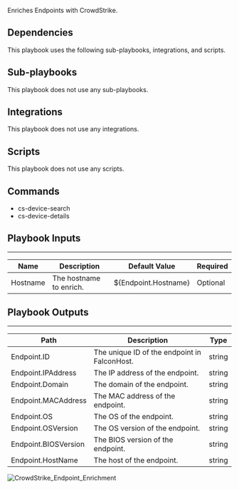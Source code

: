 Enriches Endpoints with CrowdStrike.

## Dependencies
This playbook uses the following sub-playbooks, integrations, and scripts.

## Sub-playbooks
This playbook does not use any sub-playbooks.

## Integrations
This playbook does not use any integrations.

## Scripts
This playbook does not use any scripts.

## Commands
* cs-device-search
* cs-device-details

## Playbook Inputs
---

| **Name** | **Description** | **Default Value** | **Required** |
| --- | --- | --- | --- |
| Hostname | The hostname to enrich. | ${Endpoint.Hostname} | Optional |

## Playbook Outputs
---

| **Path** | **Description** | **Type** |
| --- | --- | --- |
| Endpoint.ID | The unique ID of the endpoint in FalconHost. | string |
| Endpoint.IPAddress | The IP address of the endpoint. | string |
| Endpoint.Domain | The domain of the endpoint. | string |
| Endpoint.MACAddress | The MAC address of the endpoint. | string |
| Endpoint.OS | The OS of the endpoint. | string |
| Endpoint.OSVersion | The OS version of the endpoint. | string |
| Endpoint.BIOSVersion | The BIOS version of the endpoint. | string |
| Endpoint.HostName | The host of the endpoint. | string |

![CrowdStrike_Endpoint_Enrichment](https://github.com/demisto/content/blob/77dfca704d8ac34940713c1737f89b07a5fc2b9d/images/playbooks/CrowdStrike_Endpoint_Enrichment.png)

